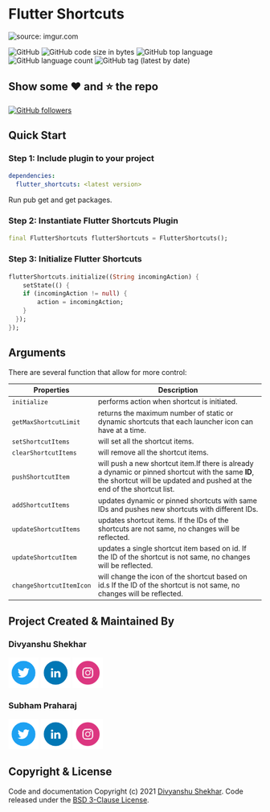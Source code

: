 # Flutter Shortcuts

<img src="https://i.imgur.com/462Y6wf.gif" title="source: imgur.com" />

![GitHub](https://img.shields.io/github/license/divshekhar/flutter_shortcuts?style=plastic) ![GitHub code size in bytes](https://img.shields.io/github/languages/code-size/divshekhar/flutter_shortcuts?style=plastic) ![GitHub top language](https://img.shields.io/github/languages/top/divshekhar/flutter_shortcuts?style=plastic) ![GitHub language count](https://img.shields.io/github/languages/count/divshekhar/flutter_shortcuts?style=plastic) ![GitHub tag (latest by date)](https://img.shields.io/github/v/tag/divshekhar/flutter_shortcuts?style=plastic)

## Show some :heart: and :star: the repo

[![GitHub followers](https://img.shields.io/github/followers/divshekhar.svg?style=social&label=Follow)](https://github.com/divshekhar/)

## Quick Start

### Step 1: Include plugin to your project

```yml
dependencies:
  flutter_shortcuts: <latest version>
```

Run pub get and get packages.

### Step 2: Instantiate Flutter Shortcuts Plugin

```dart
final FlutterShortcuts flutterShortcuts = FlutterShortcuts();
```

### Step 3: Initialize Flutter Shortcuts

```dart
flutterShortcuts.initialize((String incomingAction) {
    setState(() {
    if (incomingAction != null) {
        action = incomingAction;
    }
  });
});
```

## Arguments

There are several function that allow for more control:

|  Properties  |   Description   |
|--------------|-----------------|
| `initialize` | performs action when shortcut is initiated.| 
| `getMaxShortcutLimit` | returns the maximum number of static or dynamic shortcuts that each launcher icon can have at a time. |
| `setShortcutItems` | will set all the shortcut items. |
| `clearShortcutItems` | will remove all the shortcut items.|
| `pushShortcutItem` | will push a new shortcut item.If there is already a dynamic or pinned shortcut with the same **ID**, the shortcut will be updated and pushed at the end of the shortcut list. |
| `addShortcutItems` |updates dynamic or pinned shortcuts with same IDs and pushes new shortcuts with different IDs. |
| `updateShortcutItems` | updates shortcut items. If the IDs of the shortcuts are not same, no changes will be reflected. |
| `updateShortcutItem` | updates a single shortcut item based on id. If the ID of the shortcut is not same, no changes will be reflected. |
| `changeShortcutItemIcon` | will change the icon of the shortcut based on id.s If the ID of the shortcut is not same, no changes will be reflected. |

## Project Created & Maintained By

### Divyanshu Shekhar

<a href="https://twitter.com/dshekhar17"><img src="https://github.com/aritraroy/social-icons/blob/master/twitter-icon.png?raw=true" width="60"></a> <a href="https://in.linkedin.com/in/divyanshu-shekhar-a8a04a162"><img src="https://github.com/aritraroy/social-icons/blob/master/linkedin-icon.png?raw=true" width="60"></a> <a href="https://instagram.com/dshekhar17"><img src="https://github.com/aritraroy/social-icons/blob/master/instagram-icon.png?raw=true" width="60"></a>

### Subham Praharaj

<a href="https://twitter.com/SubhamPraharaj6"><img src="https://github.com/aritraroy/social-icons/blob/master/twitter-icon.png?raw=true" width="60"></a> <a href="https://www.linkedin.com/in/subham-praharaj-66b172179/"><img src="https://github.com/aritraroy/social-icons/blob/master/linkedin-icon.png?raw=true" width="60"></a> <a href="https://instagram.com/the_champ_subham_865"><img src="https://github.com/aritraroy/social-icons/blob/master/instagram-icon.png?raw=true" width="60"></a>

## Copyright & License

Code and documentation Copyright (c) 2021 [Divyanshu Shekhar](https://divyanshushekhar.com). Code released under the [BSD 3-Clause License](./LICENSE).